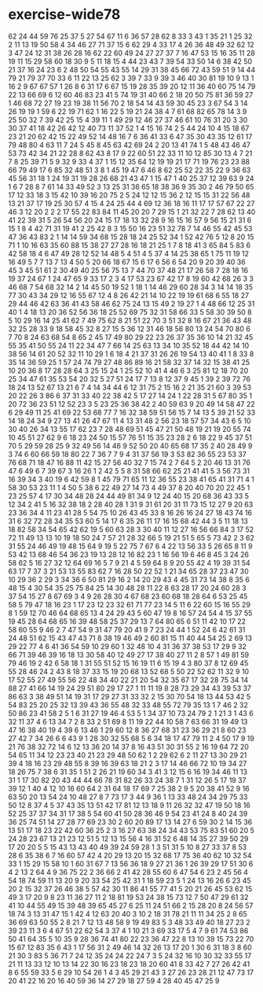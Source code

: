# exercise-wide78
62
24
44
59
76
25
37
5
27
54
67
11
6
36
57
28
62
8
33
3
43
1
35
21
1
25
32
2
11
13
19
50
58
4
34
46
27
71
37
15
6
62
29
4
33
17
4
26
36
48
49
32
62
12
3
47
24
12
31
38
26
28
16
62
22
60
49
24
27
27
37
7
16
47
53
15
16
35
11
28
19
11
15
29
58
60
18
30
9
5
11
18
15
4
44
23
43
7
39
54
33
50
14
6
38
42
50
21
37
16
24
23
6
2
48
50
54
55
43
55
14
29
31
38
45
66
72
43
59
51
9
14
44
79
21
79
37
70
33
6
11
22
13
25
62
3
39
7
33
9
39
3
46
40
30
81
19
10
9
13
1
16
2
9
67
67
57
1
26
8
6
31
17
6
67
15
19
28
35
39
20
12
11
36
40
60
75
14
79
22
13
66
69
6
12
60
46
83
23
41
5
74
19
31
40
66
2
18
20
50
75
81
36
59
27
1
46
68
72
27
19
23
19
38
11
56
70
2
18
54
14
43
59
30
45
23
3
67
54
3
14
26
19
19
1
59
6
22
19
71
62
1
16
22
5
19
21
24
38
4
7
61
68
82
65
78
14
3
9
25
50
32
7
39
42
25
15
4
39
11
1
49
29
12
46
27
37
46
61
10
76
31
20
3
30
30
37
41
18
42
26
42
12
40
73
11
37
52
1
4
15
16
74
2
5
44
24
10
4
15
18
67
23
21
20
62
42
15
22
49
52
14
48
16
7
6
36
41
33
6
47
35
30
43
35
12
61
17
79
48
80
4
63
11
7
24
5
45
8
45
63
42
69
24
2
20
13
41
74
1
5
48
43
46
47
53
73
42
34
21
22
28
8
62
43
8
17
9
22
60
51
22
33
11
10
12
85
30
13
4
7
21
7
8
25
39
71
5
9
32
9
33
4
37
1
15
12
35
64
12
19
19
21
17
71
19
76
23
23
88
66
79
49
17
6
85
32
48
51
3
8
1
45
19
47
6
46
8
62
25
52
22
35
22
9
36
63
45
56
31
18
1
24
19
31
19
28
26
68
21
43
47
1
15
47
1
40
25
37
12
39
63
9
24
1
6
7
28
8
7
61
14
33
49
52
3
13
25
31
36
65
18
38
36
9
35
30
2
46
79
50
65
17
12
33
18
3
15
42
10
39
16
20
75
2
5
24
12
12
15
36
2
12
15
15
31
22
56
48
13
21
37
17
19
25
30
57
4
15
4
24
25
44
4
69
12
36
18
16
11
17
17
57
67
22
27
46
3
12
20
2
2
2
17
55
22
83
84
11
45
20
20
7
29
15
1
21
32
22
7
28
62
13
40
41
22
39
31
5
26
54
56
20
24
15
17
18
13
32
28
9
16
15
16
57
9
56
15
21
31
6
15
1
8
4
42
71
31
19
41
2
25
42
8
3
15
50
16
23
51
32
78
7
14
46
55
42
45
53
47
36
43
83
2
1
14
14
59
34
68
15
28
18
24
25
52
34
1
52
42
76
5
12
8
20
15
71
1
10
16
63
35
60
88
15
38
27
27
28
16
18
21
25
1
7
8
18
41
3
65
84
5
83
6
42
58
18
4
6
47
49
28
12
52
14
48
5
4
51
4
5
37
4
14
25
38
65
1
75
11
19
12
16
49
5
7
7
13
7
13
4
50
5
20
66
18
67
15
6
17
6
56
6
54
20
9
20
39
40
36
45
3
45
51
61
2
30
49
40
25
56
75
13
7
44
70
37
48
21
17
26
58
7
28
18
16
19
37
24
67
1
24
47
65
9
33
17
2
3
4
17
53
23
67
42
17
8
19
60
42
68
26
3
3
46
68
7
54
68
32
14
2
14
45
50
19
52
1
18
1
14
46
29
60
28
34
3
14
14
18
35
77
30
43
34
29
12
16
55
67
12
4
8
26
42
21
14
10
22
19
19
61
68
6
55
18
27
29
44
46
42
63
36
41
43
58
46
62
75
24
13
15
49
2
19
27
1
4
48
66
12
25
31
40
1
4
18
13
20
36
52
56
36
18
25
52
69
75
32
31
58
66
33
5
58
30
39
50
8
5
10
29
16
14
25
41
62
7
49
75
62
8
21
51
22
70
3
51
32
8
16
67
21
36
43
48
32
25
28
33
9
18
58
45
32
8
27
15
5
36
12
31
46
18
56
80
13
24
54
70
80
6
7
70
8
24
63
68
54
8
65
2
45
17
49
80
29
22
23
26
37
35
36
10
14
21
32
45
55
35
41
50
55
24
11
22
34
47
7
66
14
25
63
13
34
10
35
52
18
44
42
14
10
38
56
14
61
20
52
32
11
10
29
1
6
18
4
21
37
31
26
26
19
54
13
40
41
1
8
33
8
35
14
36
59
25
1
57
24
74
79
27
48
86
89
16
21
58
32
37
14
32
15
38
41
25
10
20
36
8
17
28
28
64
3
25
15
24
1
25
52
10
41
4
46
6
3
25
81
12
18
70
20
25
34
47
61
35
53
54
20
32
5
27
51
24
17
7
13
8
12
37
9
45
1
39
2
39
72
76
18
24
13
52
67
13
21
6
7
4
14
34
44
6
12
31
75
2
15
16
2
21
35
21
60
3
39
53
20
22
26
3
86
6
37
31
33
40
22
38
42
5
17
27
14
24
1
22
28
31
5
67
80
35
1
20
72
36
23
51
12
52
23
3
5
23
25
36
38
42
2
40
59
63
9
20
49
14
58
47
22
6
29
49
11
25
41
69
22
53
68
77
7
16
32
38
59
51
56
15
7
14
13
5
39
21
52
33
14
18
24
34
9
27
13
41
26
47
67
11
4
13
31
48
2
56
23
18
57
57
34
43
6
5
10
30
40
26
34
13
55
17
62
23
7
28
48
69
51
45
47
21
50
48
19
21
19
20
55
74
10
45
51
27
62
9
6
18
23
24
50
15
57
76
51
15
35
23
28
2
6
18
22
9
45
37
51
70
5
29
59
28
25
9
32
49
56
14
46
9
52
50
20
40
65
68
17
35
2
40
28
49
9
3
74
6
60
66
59
18
80
22
7
36
7
7
9
4
31
37
56
19
3
53
82
36
55
23
53
37
76
68
71
18
47
16
88
11
42
15
27
56
40
32
7
15
74
2
7
64
5
2
20
46
13
31
76
47
6
49
6
7
39
67
3
16
26
1
2
42
5
5
8
31
58
66
62
25
21
41
41
5
3
56
73
31
16
39
34
3
40
19
6
42
59
8
1
45
79
71
65
11
12
36
55
23
38
41
65
41
31
71
4
1
58
30
53
23
11
1
4
50
5
38
6
22
49
27
14
73
4
49
37
8
20
40
70
20
22
45
1
23
25
57
4
17
30
34
48
28
24
44
49
81
34
9
12
24
40
15
20
68
36
43
33
5
12
34
2
41
5
16
32
38
18
2
28
40
28
1
31
9
31
61
20
31
11
73
15
12
27
9
20
63
23
36
34
4
11
23
41
28
5
54
75
10
26
43
45
33
8
16
26
16
24
27
18
43
74
16
31
6
32
72
28
34
35
53
60
5
14
17
6
35
26
11
17
16
15
68
42
44
3
5
11
18
13
18
82
58
34
54
65
42
62
19
5
60
63
28
3
30
40
11
12
27
16
56
66
84
3
17
52
72
11
49
13
13
10
19
18
50
24
7
57
21
28
32
66
5
19
21
51
5
65
5
73
42
2
3
62
31
55
24
46
49
19
48
15
64
9
19
5
22
75
7
67
6
4
22
13
56
33
5
26
65
8
11
9
53
42
13
68
46
54
36
23
19
13
28
12
16
82
23
1
16
56
19
6
46
8
45
3
24
26
58
62
5
16
27
32
12
64
69
16
5
7
9
21
4
5
59
64
8
9
20
55
42
4
19
39
31
54
63
17
7
37
3
21
53
13
55
83
62
7
16
28
50
22
52
1
21
34
65
28
37
23
47
30
10
29
36
2
29
3
34
36
6
50
81
29
16
2
14
20
29
43
4
45
31
73
14
38
8
35
6
48
15
4
30
54
35
25
75
84
25
14
30
48
28
11
22
8
63
28
17
20
24
60
28
3
37
54
15
27
8
67
69
3
4
9
26
28
30
4
67
68
23
60
68
18
28
64
6
53
25
45
58
5
79
47
18
16
23
1
17
23
12
23
32
61
71
77
23
14
5
11
6
22
60
15
16
55
29
8
1
59
12
70
46
64
68
65
13
4
24
29
43
5
60
47
19
8
16
57
24
54
4
15
37
55
19
45
28
64
68
65
16
39
48
58
25
37
29
13
7
64
80
65
6
51
11
42
10
17
22
58
60
55
9
46
2
7
47
54
9
31
47
79
20
41
9
7
23
24
44
1
52
24
6
42
61
31
24
48
51
62
15
43
47
43
71
8
38
19
46
49
2
60
81
15
11
40
44
54
25
2
69
13
29
22
77
4
6
41
36
54
59
10
29
60
1
32
48
10
4
31
36
37
38
53
17
29
9
32
66
71
39
46
39
16
18
13
30
58
40
12
49
27
17
38
40
27
11
2
8
57
1
49
81
59
79
46
19
2
42
6
58
18
1
31
55
51
52
15
16
19
11
6
15
19
4
3
80
37
8
12
69
45
55
28
46
24
2
43
8
18
37
33
15
19
20
68
13
52
68
5
50
22
52
62
11
32
9
10
17
52
55
27
49
55
56
22
48
34
40
22
21
20
54
32
35
67
17
32
28
75
34
14
88
27
41
66
14
19
24
29
51
80
29
17
27
1
11
11
19
8
28
73
29
34
43
39
53
37
86
63
3
38
49
51
14
19
31
17
29
27
31
33
32
2
15
30
70
54
18
13
44
53
42
5
54
83
25
20
25
32
13
39
43
36
55
48
32
33
48
55
72
79
35
13
1
7
46
2
32
50
86
23
41
58
2
5
1
6
31
27
19
46
4
53
5
1
34
37
10
73
24
79
2
1
21
3
1
43
6
32
11
37
4
6
13
34
7
2
8
33
2
51
69
8
11
19
22
44
10
58
7
63
66
31
19
49
13
47
16
38
40
19
4
39
6
13
46
1
29
60
12
8
36
27
68
31
23
36
29
21
8
60
23
27
42
7
34
26
6
6
43
9
1
28
30
32
55
68
5
6
34
18
17
47
79
11
2
4
50
17
9
19
21
76
38
32
72
14
6
12
13
36
20
14
37
8
16
43
51
30
31
55
2
16
19
64
72
20
54
65
11
34
12
23
23
40
21
23
29
48
50
62
1
2
29
62
6
2
11
27
13
30
29
21
39
4
18
16
23
29
48
55
8
39
16
39
63
18
21
2
3
17
14
46
66
72
10
19
34
27
18
26
75
7
38
6
31
35
1
51
2
26
21
19
60
34
3
41
3
12
15
6
16
19
34
46
11
13
31
1
17
30
82
20
43
44
44
66
78
31
82
26
33
24
38
7
1
31
12
26
5
17
19
37
39
12
1
40
4
12
10
16
60
64
2
31
64
18
17
69
7
25
38
2
9
5
20
38
41
52
9
16
63
50
20
13
54
24
10
48
27
8
7
73
17
3
44
9
36
1
13
33
48
24
34
29
75
33
50
12
8
37
4
5
37
43
35
13
51
42
17
81
12
13
18
9
11
26
32
32
47
19
50
18
16
52
25
37
37
34
31
17
38
5
54
60
41
50
28
36
46
9
54
23
41
24
8
40
24
39
36
25
74
51
14
27
28
77
69
23
30
2
60
20
89
17
13
14
27
6
59
30
2
14
15
36
13
51
17
18
23
22
42
60
36
25
2
3
16
27
63
38
24
34
43
53
75
83
51
60
20
5
24
28
23
67
13
21
23
12
51
5
12
13
15
56
4
16
31
52
6
48
14
35
27
39
50
29
17
20
20
5
5
15
43
13
43
40
49
39
24
59
28
1
3
51
31
5
10
8
27
33
37
8
53
28
6
35
38
6
7
16
60
57
42
4
20
29
13
20
15
32
68
17
75
36
40
62
10
32
54
33
1
15
29
15
58
10
1
60
31
67
7
13
56
36
18
9
27
21
36
1
26
39
29
17
51
30
6
4
2
13
2
64
4
9
36
75
22
2
36
66
2
41
42
28
55
60
6
47
54
6
23
2
45
56
4
54
18
74
59
11
13
20
9
20
33
54
25
42
31
1
18
59
23
5
1
24
13
16
26
6
23
45
20
2
15
32
37
26
46
38
5
57
42
30
11
86
41
55
77
41
5
20
21
26
45
53
62
15
49
3
17
20
9
8
23
11
36
27
11
2
18
81
19
53
24
38
15
73
12
7
50
47
29
61
32
41
10
44
55
49
15
39
48
39
65
45
27
6
25
11
24
51
66
2
15
28
20
8
24
56
57
18
74
3
13
31
47
15
1
42
4
12
63
20
40
3
10
2
18
31
78
21
11
11
34
25
2
8
65
36
69
63
50
55
2
8
21
7
12
13
48
58
9
19
49
83
5
3
48
33
49
40
18
27
23
2
39
23
11
3
6
4
67
51
22
62
54
3
37
4
1
10
21
3
69
33
17
5
4
7
9
61
74
53
86
50
41
64
35
5
10
35
9
28
36
74
41
80
22
23
36
47
22
8
13
10
39
15
73
22
70
15
67
12
83
35
6
43
1
17
56
31
2
49
46
14
32
26
13
17
20
1
30
6
31
18
3
8
60
21
30
3
83
5
36
71
7
24
12
35
24
24
22
24
7
3
5
24
32
16
10
30
32
33
55
17
21
11
13
33
12
10
13
14
22
30
16
23
18
23
18
20
60
41
8
33
42
7
27
26
42
41
8
6
55
59
33
5
6
29
10
54
26
1
4
3
45
29
21
43
3
27
26
23
28
21
12
47
73
17
20
41
22
16
20
16
40
59
36
14
27
29
18
27
59
4
28
40
45
47
25
9
